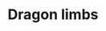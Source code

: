 ---
layout: item
title: Dragon limbs
item-id: 21918
datatable: true
id: 21918
name: "Dragon limbs"
members: true
lowalch: 14000
highalch: 21000
examine: "A pair of dragon crossbow limbs."
monsters:
  - id: 8030
    name: "Adamant dragon"
    members: true
    combat_level: 338
    wiki_url: "https://oldschool.runescape.wiki/w/Adamant_dragon"
    drops:
      - quantity: "1"
        rarity: 0.001
    image: "https://oldschool.runescape.wiki/images/thumb/a/a7/Adamant_dragon.png/280px-Adamant_dragon.png?ece40"
---